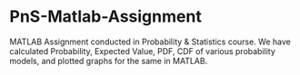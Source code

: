 # PnS-Matlab-Assignment
MATLAB Assignment conducted in Probability &amp; Statistics course. We have calculated Probability, Expected Value, PDF, CDF of various probability models, and plotted graphs for the same in MATLAB.
